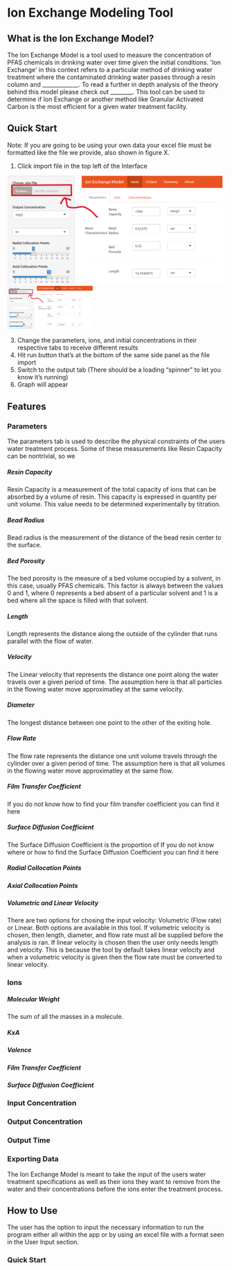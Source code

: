 # Ion Exchange Modeling Tool
## What is the Ion Exchange Model?

The Ion Exchange Model is a tool used to measure the concentration of PFAS chemicals in drinking water over time given the initial conditions. 'Ion Exchange' in this context refers to a particular method of drinking water treatment where the contaminated drinking water passes through a resin column and _____________. To read a further in depth analysis of the theory behind this model please check out ________.  This tool can be used to determine if Ion Exchange or another method like Granular Activated Carbon is the most efficient for a given water treatment facility.

## Quick Start

Note: If you are going to be using your own data your excel file must be formatted like the file we provide, also shown in figure X.

1. Click import file in the top left of the Interface

![Import File](DocumentPics/browse.png)
<img src="DocumentPics/browse.png" width="200" height="100">

3. Change the parameters, ions, and initial concentrations in their respective tabs to receive different results
4.	Hit run button that’s at the bottom of the same side panel as the file import
5.	Switch to the output tab (There should be a loading “spinner” to let you know it’s running)
6.	Graph will appear


## Features

### Parameters

The parameters tab is used to describe the physical constraints of the users water treatment process. Some of these measurements like Resin Capacity can be nontrivial, so we 

##### **Resin Capacity**
Resin Capacity is a measurement of the total capacity of ions that can be absorbed by a volume of resin. This capacity is expressed in quantity per unit volume. This value needs to be determined experimentally by titration.

##### **Bead Radius**
Bead radius is the measurement of the distance of the bead resin center to the surface.

##### **Bed Porosity**
The bed porosity is the measure of a bed volume occupied by a solvent, in this case, usually PFAS chemicals. This factor is always between the values 0 and 1, where 0 represents a bed absent of a particular solvent and 1 is a bed where all the space is filled with that solvent.

##### **Length**
Length represents the distance along the outside of the cylinder that runs parallel with the flow of water.

##### **Velocity**
The Linear velocity that represents the distance one point along the water travels over a given period of time. The assumption here is that all particles in the flowing water move approximatley at the same velocity.

##### **Diameter**
The longest distance between one point to the other of the exiting hole.

##### **Flow Rate**
The flow rate represents the distance one unit volume travels through the cylinder over a given period of time. The assumption here is that all volumes in the flowing water move approximatley at the same flow.

##### **Film Transfer Coefficient**
If you do not know how to find your film transfer coefficient you can find it here

##### **Surface Diffusion Coefficient**
The Surface Diffusion Coefficient is the proportion of 
If you do not know where or how to find the Surface Diffusion Coefficient you can find it here

##### **Radial Collocation Points**
##### **Axial Collocation Points**
##### **Volumetric and Linear Velocit**y
There are two options for chosing the input velocity: Volumetric (Flow rate) or Linear. Both options are available in this tool. If volumetric velocity is chosen, then length, diameter, and flow rate must all be supplied before the analysis is ran. If linear velocity is chosen then the user only needs length and velocity. This is because the tool by default takes linear velocity and when a volumetric velocity is given then the flow rate must be converted to linear velocity.

### Ions
##### Molecular Weight
The sum of all the masses in a molecule.
##### KxA
##### Valence
##### Film Transfer Coefficient
##### Surface Diffusion Coefficient

### Input Concentration
### Output Concentration
### Output Time
### Exporting Data


The Ion Exchange Model is meant to take the input of the users water treatment specifications as well as their ions they want to remove from the water and their concentrations before the ions enter the treatment process.

## How to Use
The user has the option to input the necessary information to run the program either all within the app or by using an excel file with a format seen in the User Input section.


### Quick Start
